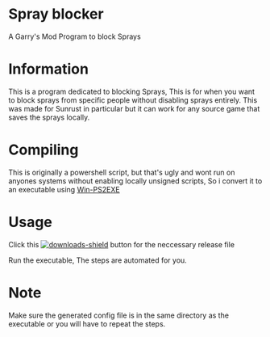# Spray blocker
A Garry's Mod Program to block Sprays

# Information
This is a program dedicated to blocking Sprays, This is for when you want to block sprays from specific people without disabling sprays entirely.
This was made for Sunrust in particular but it can work for any source game that saves the sprays locally.

# Compiling
This is originally a powershell script, but that's ugly and wont run on anyones systems without enabling locally unsigned scripts, So i convert it to an executable using [Win-PS2EXE](github.com/MScholtes/Win-PS2EXE)

# Usage
Click this [![downloads-shield]][releases-link] button for the neccessary release file

Run the executable, The steps are automated for you.

# Note
Make sure the generated config file is in the same directory as the executable or you will have to repeat the steps.

<!-- MARKDOWN LINKS -->
[downloads-shield]: https://img.shields.io/github/downloads/Hazeofdream/spray_blocker/total?style=flat-square
[releases-link]: https://github.com/Hazeofdream/spray_blocker/releases/download/Stable/Spray.Blocker.exe
